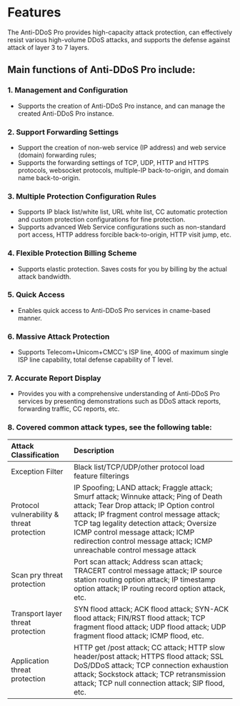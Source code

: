 # Features

The Anti-DDoS Pro provides high-capacity attack protection, can effectively resist various high-volume DDoS attacks, and supports the defense against attack of layer 3 to 7 layers.

## Main functions of Anti-DDoS Pro include:

### 1. Management and Configuration
- Supports the creation of Anti-DDoS Pro instance, and can manage the created Anti-DDoS Pro instance.

### 2. Support Forwarding Settings
- Support the creation of non-web service (IP address) and web service (domain) forwarding rules;
- Supports the forwarding settings of TCP, UDP, HTTP and HTTPS protocols, websocket protocols, multiple-IP back-to-origin, and domain name back-to-origin.

### 3. Multiple Protection Configuration Rules
- Supports IP black list/white list, URL white list, CC automatic protection and custom protection configurations for fine protection.
- Supports advanced Web Service configurations such as non-standard port access, HTTP address forcible back-to-origin, HTTP visit jump, etc.

### 4. Flexible Protection Billing Scheme
- Supports elastic protection. Saves costs for you by billing by the actual attack bandwidth.

### 5. Quick Access
- Enables quick access to Anti-DDoS Pro services in cname-based manner.

### 6. Massive Attack Protection
- Supports Telecom+Unicom+CMCC's ISP line, 400G of maximum single ISP line capability, total defense capability of T level.

### 7. Accurate Report Display
- Provides you with a comprehensive understanding of Anti-DDoS Pro services by presenting demonstrations such as DDoS attack reports, forwarding traffic, CC reports, etc.

### 8. Covered common attack types, see the following table:

| Attack Classification | Description | 
| :- | :- |
| Exception Filter     | Black list/TCP/UDP/other protocol load feature filterings |
|Protocol vulnerability & threat protection|IP Spoofing; LAND attack; Fraggle attack; Smurf attack; Winnuke attack; Ping of Death attack; Tear Drop attack; IP Option control attack; IP fragment control message attack; TCP tag legality detection attack; Oversize ICMP control message attack; ICMP redirection control message attack; ICMP unreachable control message attack|
|Scan pry threat protection|Port scan attack; Address scan attack; TRACERT control message attack; IP source station routing option attack; IP timestamp option attack; IP routing record option attack, etc.|
|Transport layer threat protection|SYN flood attack; ACK flood attack; SYN-ACK flood attack; FIN/RST flood attack; TCP fragment flood attack; UDP flood attack; UDP fragment flood attack; ICMP flood, etc.|
|Application threat protection|HTTP get /post attack; CC attack; HTTP slow header/post attack; HTTPS flood attack; SSL DoS/DDoS attack; TCP connection exhaustion attack; Sockstock attack; TCP retransmission attack; TCP null connection attack; SIP flood, etc.|

